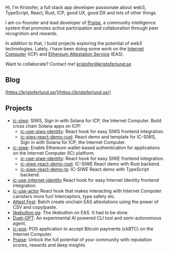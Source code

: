 Hi, I'm Kristofer, a full stack app developer passionate about web3, TypeScript, React, Rust, ICP, good UX, good DX and lots of other things.

I am co-founder and lead developer of [Praise](https://givepraise.xyz/), a community intelligence system that promotes active participation and collaboration through peer recognition and rewards.

In addition to that, I build projects exploring the potential of web3 technologies. Lately, I have been doing some work on the [Internet Computer](https://internetcomputer.org/) (ICP) and [Ethereum Attestation Service](https://easscan.org/) (EAS).

Want to collaborate? Contact me! [kristofer@kristoferlund.se](mailto:kristofer@kristoferlund.se)

## Blog

[https://kristoferlund.se/](https://kristoferlund.se/)

## Projects

- [ic-siws](https://github.com/kristoferlund/ic-siws): SIWS, Sign in with Solana for ICP, the Internet Computer. Build cross chain Solana apps on ICP!
  - [ic-use-siws-identity](https://github.com/kristoferlund/ic-siws/tree/main/packages/ic-use-siws-identity): React hook for easy SIWS frontend integration.
  - [ic-siws-react-demo-rust](https://github.com/kristoferlund/ic-siws-react-demo-rust): React demo and template for IC-SIWS, Sign in with Solana for ICP, the Internet Computer.
- [ic-siwe](https://github.com/kristoferlund/ic-siwe): Enable Ethereum wallet-based authentication for applications on the Internet Computer (IC) platform.
  - [ic-use-siwe-identity](https://github.com/kristoferlund/ic-use-siwe-identity): React hook for easy SIWE frontend integration.
  - [ic-siwe-react-demo-rust](https://github.com/kristoferlund/ic-siwe-react-demo-rust): IC-SIWE React demo with Rust backend.
  - [ic-siwe-react-demo-ts](https://github.com/kristoferlund/ic-siwe-react-demo-ts): IC-SIWE React demo with TypeScript backend.
- [ic-use-internet-identity](https://github.com/kristoferlund/ic-use-internet-identity) React hook for easy Internet Identity frontend integration.
- [ic-use-actor](https://github.com/kristoferlund/ic-use-actor) React hook that makes interacting with Internet Computer canisters more fun! Interceptors, type safety etc.
- [Attest Fest](https://github.com/kristoferlund/attest-fest): Batch create onchain EAS attestations using the power of CSV and copy/paste.
- [likebutton.gg](https://github.com/kristoferlund/likebutton): The likebutton on EAS. It had to be done.
- [Duet-GPT](https://github.com/kristoferlund/duet-gpt): An experimental AI powered CLI tool and semi-autonomous agent.
- [ic-pos](https://github.com/kristoferlund/ic-pos): POS application to accept Bitcoin payments (ckBTC) on the Internet Computer.
- [Praise](https://givepraise.xyz/): Unlock the full potential of your community with reputation scores, rewards and deep insights

<!--
**kristoferlund/kristoferlund** is a ✨ _special_ ✨ repository because its `README.md` (this file) appears on your GitHub profile.

Here are some ideas to get you started:

- 🔭 I’m currently working on ...
- 🌱 I’m currently learning ...
- 👯 I’m looking to collaborate on ...
- 🤔 I’m looking for help with ...
- 💬 Ask me about ...
- 📫 How to reach me: ...
- 😄 Pronouns: ...
- ⚡ Fun fact: ...
-->

